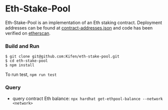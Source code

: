 

# Eth-Stake-Pool

Eth-Stake-Pool is an implementation of an Eth staking contract. Deployment addresses can be found at [contract-addresses.json](https://github.com/Kifen/eth-stake-pool/blob/main/contract-addresses.json) and code has been verified on [etherscan](https://rinkeby.etherscan.io/address/0xBc70c3039152dD83d2d4517996c0D7f2A74d70d8#code).


### Build and Run
```
$ git clone git@github.com:Kifen/eth-stake-pool.git
$ cd eth-stake-pool
$ npm install
```

To run test, `npm run test`

### Query
- query contract Eth balance: `npx hardhat get-ethpool-balance --network <network>`

